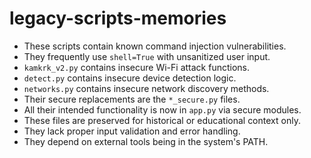 # legacy-scripts-memories
- These scripts contain known command injection vulnerabilities.
- They frequently use `shell=True` with unsanitized user input.
- `kamkrk_v2.py` contains insecure Wi-Fi attack functions.
- `detect.py` contains insecure device detection logic.
- `networks.py` contains insecure network discovery methods.
- Their secure replacements are the `*_secure.py` files.
- All their intended functionality is now in `app.py` via secure modules.
- These files are preserved for historical or educational context only.
- They lack proper input validation and error handling.
- They depend on external tools being in the system's PATH.